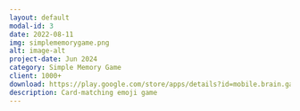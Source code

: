```yaml
---
layout: default
modal-id: 3
date: 2022-08-11
img: simplememorygame.png
alt: image-alt
project-date: Jun 2024
category: Simple Memory Game
client: 1000+
download: https://play.google.com/store/apps/details?id=mobile.brain.games.simplememorygame.simple_memory_game
description: Card-matching emoji game 
---
```

